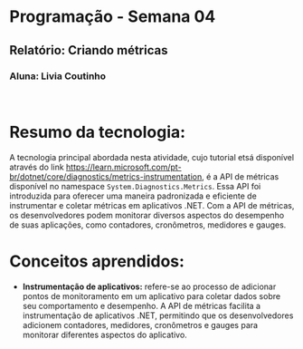 # Programação - Semana 04
## Relatório: Criando métricas

### Aluna: Livia Coutinho

</br>

# Resumo da tecnologia:
A tecnologia principal abordada nesta atividade, cujo tutorial etsá disponível através do link https://learn.microsoft.com/pt-br/dotnet/core/diagnostics/metrics-instrumentation,  é a API de métricas disponível no namespace `System.Diagnostics.Metrics`. Essa API foi introduzida para oferecer uma maneira padronizada e eficiente de instrumentar e coletar métricas em aplicativos .NET. Com a API de métricas, os desenvolvedores podem monitorar diversos aspectos do desempenho de suas aplicações, como contadores, cronômetros, medidores e gauges.

# Conceitos aprendidos:
- **Instrumentação de aplicativos:** refere-se ao processo de adicionar pontos de monitoramento em um aplicativo para coletar dados sobre seu comportamento e desempenho. A API de métricas facilita a instrumentação de aplicativos .NET, permitindo que os desenvolvedores adicionem contadores, medidores, cronômetros e gauges para monitorar diferentes aspectos do aplicativo.
